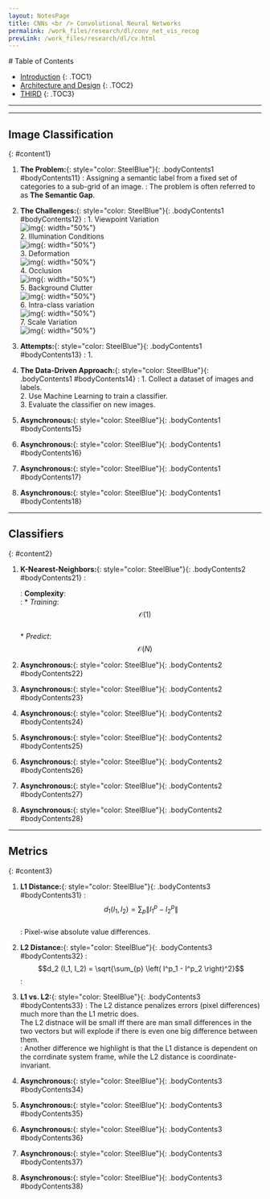 ```yaml
---
layout: NotesPage
title: CNNs <br /> Convolutional Neural Networks
permalink: /work_files/research/dl/conv_net_vis_recog
prevLink: /work_files/research/dl/cv.html
---
```


<div markdown="1" class = "TOC">
# Table of Contents

  * [Introduction](#content1)
  {: .TOC1}
  * [Architecture and Design](#content2)
  {: .TOC2}
  * [THIRD](#content3)
  {: .TOC3}

</div>

***
***

## Image Classification
{: #content1}

1. **The Problem:**{: style="color: SteelBlue"}{: .bodyContents1 #bodyContents11} 
    :   Assigning a semantic label from a fixed set of categories to a sub-grid of an image.
    :   The problem is often referred to as __The Semantic Gap__.

2. **The Challenges:**{: style="color: SteelBlue"}{: .bodyContents1 #bodyContents12} 
    :   1. Viewpoint Variation  
        ![img](/main_files/cs231n/2/1.png){: width="50%"}  
        2. Illumination Conditions  
        ![img](/main_files/cs231n/2/2.png){: width="50%"}  
        3. Deformation  
        ![img](/main_files/cs231n/2/3.png){: width="50%"}  
        4. Occlusion  
        ![img](/main_files/cs231n/2/4.png){: width="50%"}  
        5. Background Clutter  
        ![img](/main_files/cs231n/2/5.png){: width="50%"}  
        6. Intra-class variation  
        ![img](/main_files/cs231n/2/6.png){: width="50%"}  
        7. Scale Variation  
        ![img](/main_files/cs231n/2/7.png){: width="50%"}  

3. **Attempts:**{: style="color: SteelBlue"}{: .bodyContents1 #bodyContents13} 
    :   1. 

4. **The Data-Driven Approach:**{: style="color: SteelBlue"}{: .bodyContents1 #bodyContents14} 
    :   1. Collect a dataset of images and labels.  
        2. Use Machine Learning to train a classifier.  
        3. Evaluate the classifier on new images.  

5. **Asynchronous:**{: style="color: SteelBlue"}{: .bodyContents1 #bodyContents15} 

6. **Asynchronous:**{: style="color: SteelBlue"}{: .bodyContents1 #bodyContents16} 

7. **Asynchronous:**{: style="color: SteelBlue"}{: .bodyContents1 #bodyContents17} 

8. **Asynchronous:**{: style="color: SteelBlue"}{: .bodyContents1 #bodyContents18} 

***

## Classifiers
{: #content2}

1. **K-Nearest-Neighbors:**{: style="color: SteelBlue"}{: .bodyContents2 #bodyContents21} 
    :   

    :   __Complexity__:  
        :   * _Training_: $$\:\:\:\:\mathcal{O}(1)$$   
            * _Predict_: $$\:\:\:\:\mathcal{O}(N)$$ 

2. **Asynchronous:**{: style="color: SteelBlue"}{: .bodyContents2 #bodyContents22} 

3. **Asynchronous:**{: style="color: SteelBlue"}{: .bodyContents2 #bodyContents23} 

4. **Asynchronous:**{: style="color: SteelBlue"}{: .bodyContents2 #bodyContents24} 

5. **Asynchronous:**{: style="color: SteelBlue"}{: .bodyContents2 #bodyContents25} 

6. **Asynchronous:**{: style="color: SteelBlue"}{: .bodyContents2 #bodyContents26} 

7. **Asynchronous:**{: style="color: SteelBlue"}{: .bodyContents2 #bodyContents27} 

8. **Asynchronous:**{: style="color: SteelBlue"}{: .bodyContents2 #bodyContents28} 

***

## Metrics
{: #content3}

1. **L1 Distance:**{: style="color: SteelBlue"}{: .bodyContents3 #bodyContents31} 
    :   $$d_1(I_1, I_2) = \sum_p{\|I_1^p - I_2^p\|}$$  
    :   Pixel-wise absolute value differences.  

2. **L2 Distance:**{: style="color: SteelBlue"}{: .bodyContents3 #bodyContents32} 
    :   $$d_2 (I_1, I_2) = \sqrt{\sum_{p} \left( I^p_1 - I^p_2 \right)^2}$$
    :   

3. **L1 vs. L2:**{: style="color: SteelBlue"}{: .bodyContents3 #bodyContents33} 
    :   The L2 distance penalizes errors (pixel differences) much more than the L1 metric does.  
    The L2 distnace will be small iff there are man small differences in the two vectors but will explode if there is even one big difference between them.  
    :   Another difference we highlight is that the L1 distance is dependent on the corrdinate system frame, while the L2 distance is coordinate-invariant.

4. **Asynchronous:**{: style="color: SteelBlue"}{: .bodyContents3 #bodyContents34} 

5. **Asynchronous:**{: style="color: SteelBlue"}{: .bodyContents3 #bodyContents35} 

6. **Asynchronous:**{: style="color: SteelBlue"}{: .bodyContents3 #bodyContents36} 

7. **Asynchronous:**{: style="color: SteelBlue"}{: .bodyContents3 #bodyContents37} 

8. **Asynchronous:**{: style="color: SteelBlue"}{: .bodyContents3 #bodyContents38} 